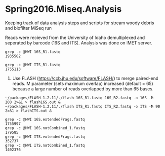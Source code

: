 # Spring2016.Miseq.Analysis
Keeping track of data analysis steps and scripts for stream woody debris and biofilter MiSeq run

Reads were recieved from the University of Idaho demultiplexed and seperated by barcode (16S and ITS). Analysis was done on IMET server. 

```
grep -c @HWI 16S_R1.fastq 
1935582

grep -c @HWI ITS_R1.fastq 
1755113
```

1. Use FLASH (https://ccb.jhu.edu/software/FLASH/) to merge paired-end reads. M parameter (sets maximum overlap) increased (default = 65) because a large number of reads overlapped by more than 65 bases. 

```
~/packages/FLASH-1.2.11/./flash 16S_R1.fastq 16S_R2.fastq -o 16S -M 200 2>&1 > flash16S.out &
~/packages/FLASH-1.2.11/./flash ITS_R1.fastq ITS_R2.fastq -o ITS -M 90 2>&1 > flashITS.out &

grep -c @HWI 16S.extendedFrags.fastq 
1755997
grep -c @HWI 16S.notCombined_1.fastq 
179585
grep -c @HWI ITS.extendedFrags.fastq 
352737
grep -c @HWI ITS.notCombined_1.fastq 
1402376
```
